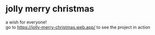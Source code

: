 # jolly merry christmas 
a wish for everyone!  
go to https://jolly-merry-christmas.web.app/ to see the project in action
